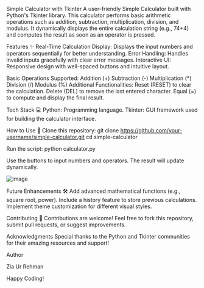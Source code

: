 Simple Calculator with Tkinter
A user-friendly Simple Calculator built with Python's Tkinter library. This calculator performs basic arithmetic operations such as addition, subtraction, multiplication, division, and modulus. It dynamically displays the entire calculation string (e.g., 74+4) and computes the result as soon as an operator is pressed.

Features ✨
Real-Time Calculation Display: Displays the input numbers and operators sequentially for better understanding.
Error Handling: Handles invalid inputs gracefully with clear error messages.
Interactive UI: Responsive design with well-spaced buttons and intuitive layout.


Basic Operations Supported:
Addition (+)
Subtraction (-)
Multiplication (*)
Division (/)
Modulus (%)
Additional Functionalities:
Reset (RESET) to clear the calculation.
Delete (DEL) to remove the last entered character.
Equal (=) to compute and display the final result.


Tech Stack 💻
Python: Programming language.
Tkinter: GUI framework used for building the calculator interface.


How to Use 🚀
Clone this repository:
git clone https://github.com/your-username/simple-calculator.git
cd simple-calculator

Run the script:
python calculator.py

Use the buttons to input numbers and operators. The result will update dynamically.

![image](https://github.com/user-attachments/assets/23d000aa-f23f-4b49-baa8-6080bec223bb)



Future Enhancements 🛠️
Add advanced mathematical functions (e.g., square root, power).
Include a history feature to store previous calculations.
Implement theme customization for different visual styles.


Contributing 🤝
Contributions are welcome! Feel free to fork this repository, submit pull requests, or suggest improvements.


Acknowledgments
Special thanks to the Python and Tkinter communities for their amazing resources and support!


Author

Zia Ur Rehman

Happy Coding! 
